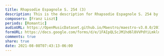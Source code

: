```yaml
---
title: Rhapsodie Espagnole S. 254 (3)
description: This is the description for Rhapsodie Espagnole S. 254 by Franz Liszt
composers: [Franz Liszt]
periods: [Romantic]
audioURL: https://OpenMusicDataset.github.io/Maestro/maestro-v3.0.0/2015/MIDI-Unprocessed_R1_D1-1-8_mid--AUDIO-from_mp3_08_R1_2015_wav--4.midi
formURL: https://docs.google.com/forms/d/e/1FAIpQLScJM1hd6l8VVPdYiLmklnEuZ8wodNnJfDrPR5tlwk_iJqSRYg/viewform
comments: true
share: true
date: 2021-08-08T07:43:13-06:00
---
```

